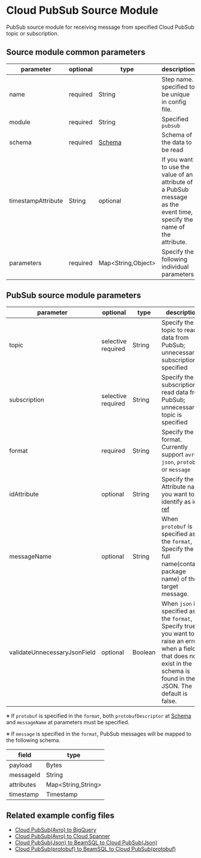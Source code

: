 # Cloud PubSub Source Module

PubSub source module for receiving message from specified Cloud PubSub topic or subscription.

## Source module common parameters

| parameter | optional | type | description |
| --- | --- | --- | --- |
| name | required | String | Step name. specified to be unique in config file. |
| module | required | String | Specified `pubsub` |
| schema | required | [Schema](SCHEMA.md) | Schema of the data to be read |
| timestampAttribute | String | optional | If you want to use the value of an attribute of a PubSub message as the event time, specify the name of the attribute. |
| parameters | required | Map<String,Object\> | Specify the following individual parameters |

## PubSub source module parameters

| parameter | optional | type | description |
| --- | --- | --- | --- |
| topic | selective required | String | Specify the topic to read data from PubSub; unnecessary if subscription is specified |
| subscription | selective required | String | Specify the subscription to read data from PubSub; unnecessary if topic is specified |
| format | required | String | Specify the format. Currently support `avro`, `json`, `protobuf` or `message` |
| idAttribute | optional | String | Specify the Attribute name you want to identify as id. [ref](https://cloud.google.com/dataflow/docs/concepts/streaming-with-cloud-pubsub#efficient_deduplication) |
| messageName | optional | String | When `protobuf` is specified as the `format`, Specify the full name(contains package name) of the target message. |
| validateUnnecessaryJsonField | optional | Boolean | When `json` is specified as the `format`, Specify true if you want to raise an error when a field that does not exist in the schema is found in the JSON. The default is false. |

※ If `protobuf` is specified in the `format`, both `protobufDescriptor` at [Schema](SCHEMA.md) and `messageName` at parameters must be specified.

※ If `message` is specified in the `format`, PubSub messages will be mapped to the following schema.

| field | type |
| --- | --- |
| payload | Bytes |
| messageId | String |
| attributes | Map<String,String\> |
| timestamp | Timestamp |


## Related example config files

* [Cloud PubSub(Avro) to BigQuery](../../../../examples/pubsub-avro-to-bigquery.json)
* [Cloud PubSub(Avro) to Cloud Spanner](../../../../examples/pubsub-avro-to-spanner.json)
* [Cloud PubSub(Json) to BeamSQL to Cloud PubSub(Json)](../../../../examples/pubsub-to-beamsql-to-pubsub.json)
* [Cloud PubSub(protobuf) to BeamSQL to Cloud PubSub(protobuf)](../../../../examples/pubsub-protobuf-to-beamsql-to-pubsub-protobuf.json)
